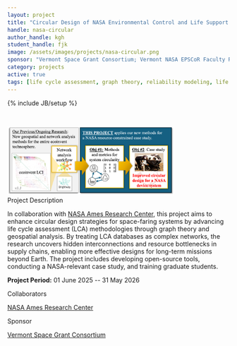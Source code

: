 ```yaml
---
layout: project
title: "Circular Design of NASA Environmental Control and Life Support Systems"
handle: nasa-circular
author_handle: kgh
student_handle: fjk
image: /assets/images/projects/nasa-circular.png
sponsor: "Vermont Space Grant Consortium; Vermont NASA EPSCoR Faculty Research Grant Program"
category: projects
active: true
tags: [life cycle assessment, graph theory, reliability modeling, life support, environmental control]
---
```

{% include JB/setup %}

&nbsp;

<img src="/assets/images/projects/nasa-circular.png" alt="NASA Circular Design" style="width:75%;"/>

<div class="bigspacer"></div>
<div class="head">Project Description</div>
<div class="spacer"></div>

In collaboration with [NASA Ames Research Center](https://www.nasa.gov/ames/), this project aims to enhance circular design strategies for space-faring systems by advancing life cycle assessment (LCA) methodologies through graph theory and geospatial analysis. By treating LCA databases as complex networks, the research uncovers hidden interconnections and resource bottlenecks in supply chains, enabling more effective designs for long-term missions beyond Earth. The project includes developing open-source tools, conducting a NASA-relevant case study, and training graduate students.

**Project Period:** 01 June 2025 -- 31 May 2026

<div class="bigspacer"></div>
<div class="head">Collaborators</div>
<div class="spacer"></div>

[NASA Ames Research Center](https://www.nasa.gov/ames/)

<div class="bigspacer"></div>
<div class="head">Sponsor</div>
<div class="spacer"></div>

[Vermont Space Grant Consortium](https://www.uvm.edu/spacegrant)



